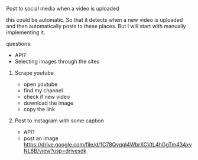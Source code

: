 
Post to social media when a video is uploaded

this could be automatic. So that it detects when a new video is uploaded and then automatically posts to these places.
But I will start with manually implementing it.

questions:
- API?
- Selecting images through the sites

1. Scrape youtube
	- open youtube
	- find my channel
	- check if new video
	- download the image
	- copy the link

3. Post to instagram with some caption
	- API?
	- post an image
https://drive.google.com/file/d/1C78QyqqI4WbrXCVtL4hGgTm434xyNL8B/view?usp=drivesdk
